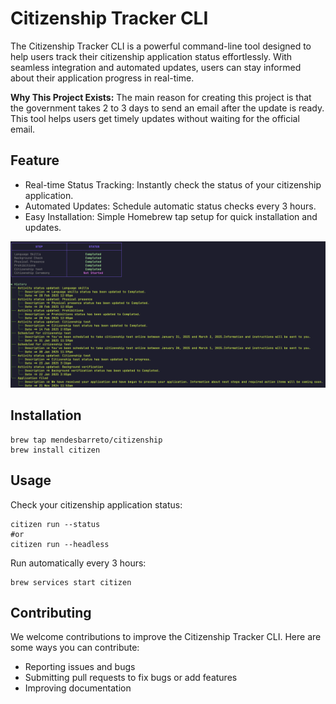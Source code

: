 # Citizenship Tracker CLI

The Citizenship Tracker CLI is a powerful command-line tool designed to help users track their citizenship application status effortlessly. With seamless integration and automated updates, users can stay informed about their application progress in real-time.

**Why This Project Exists:** The main reason for creating this project is that the government takes 2 to 3 days to send an email after the update is ready. This tool helps users get timely updates without waiting for the official email.

## Feature

- Real-time Status Tracking: Instantly check the status of your citizenship application.
- Automated Updates: Schedule automatic status checks every 3 hours.
- Easy Installation: Simple Homebrew tap setup for quick installation and updates.

![](docs/imgs/status.png)


## Installation

```shell
brew tap mendesbarreto/citizenship
brew install citizen
```

## Usage

Check your citizenship application status:

```shell
citizen run --status
#or
citizen run --headless
```

Run automatically every 3 hours:

```shell
brew services start citizen
```

## Contributing

We welcome contributions to improve the Citizenship Tracker CLI. Here are some ways you can contribute:

- Reporting issues and bugs
- Submitting pull requests to fix bugs or add features
- Improving documentation

